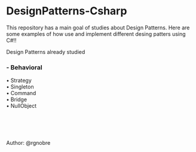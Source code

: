 # DesignPatterns-Csharp

This repository has a main goal of studies about Design Patterns.
Here are some examples of how use and implement different desing patters using C#!!

Design Patterns already studied

<h3> - Behavioral</h3>
• Strategy</br>
• Singleton</br>
• Command</br>
• Bridge</br>
• NullObject</br>
</br>
</br>
</br>
</br>


Author: @rgnobre
